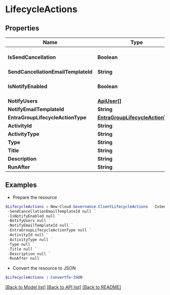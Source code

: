 # LifecycleActions
## Properties

Name | Type | Description | Notes
------------ | ------------- | ------------- | -------------
**IsSendCancellation** | **Boolean** |  | [optional] [default to $false]
**SendCancellationEmailTemplateId** | **String** |  | [optional] 
**IsNotifyEnabled** | **Boolean** |  | [optional] [default to $false]
**NotifyUsers** | [**ApiUser[]**](ApiUser.md) |  | [optional] 
**NotifyEmailTemplateId** | **String** |  | [optional] 
**EntraGroupLifecycleActionType** | [**EntraGroupLifecycleActionType**](EntraGroupLifecycleActionType.md) |  | [optional] 
**ActivityId** | **String** |  | [optional] 
**ActivityType** | **String** |  | [optional] 
**Type** | **String** |  | [optional] 
**Title** | **String** |  | [optional] 
**Description** | **String** |  | [optional] 
**RunAfter** | **String** |  | [optional] 

## Examples

- Prepare the resource
```powershell
$LifecycleActions = New-Cloud.Governance.ClientLifecycleActions  -IsSendCancellation null `
 -SendCancellationEmailTemplateId null `
 -IsNotifyEnabled null `
 -NotifyUsers null `
 -NotifyEmailTemplateId null `
 -EntraGroupLifecycleActionType null `
 -ActivityId null `
 -ActivityType null `
 -Type null `
 -Title null `
 -Description null `
 -RunAfter null
```

- Convert the resource to JSON
```powershell
$LifecycleActions | ConvertTo-JSON
```

[[Back to Model list]](../README.md#documentation-for-models) [[Back to API list]](../README.md#documentation-for-api-endpoints) [[Back to README]](../README.md)

